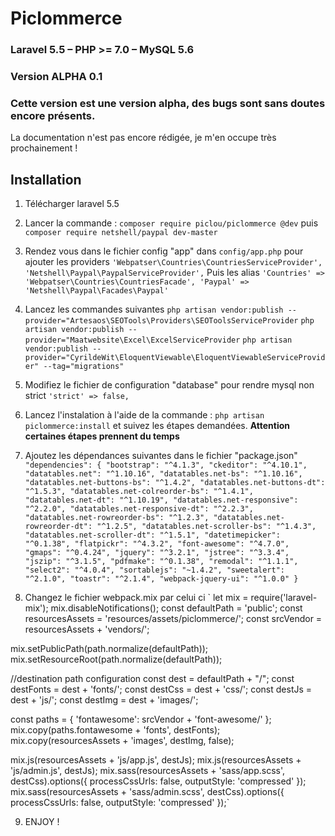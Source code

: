 Piclommerce
===============

### Laravel 5.5 – PHP &gt;= 7.0 – MySQL 5.6
### Version ALPHA 0.1  
### Cette version est une version alpha, des bugs sont sans doutes encore présents.

La documentation n'est pas encore rédigée, je m'en occupe très prochainement !

Installation
-----------

1.  Télécharger laravel 5.5 

2.  Lancer la commande :  `composer require piclou/piclommerce @dev`
puis `composer require netshell/paypal dev-master`

3. Rendez vous dans le fichier config "app" dans `config/app.php` pour ajouter les providers
 `'Webpatser\Countries\CountriesServiceProvider',
  'Netshell\Paypal\PaypalServiceProvider',`
  Puis les alias
`'Countries' => 'Webpatser\Countries\CountriesFacade',
 'Paypal' => 'Netshell\Paypal\Facades\Paypal'`  
 
 4. Lancez les commandes suivantes
 `php artisan vendor:publish --provider="Artesaos\SEOTools\Providers\SEOToolsServiceProvider`
 `php artisan vendor:publish --provider="Maatwebsite\Excel\ExcelServiceProvider`
 `php artisan vendor:publish --provider="CyrildeWit\EloquentViewable\EloquentViewableServiceProvider" --tag="migrations"` 
 
 5. Modifiez le fichier de configuration "database" pour rendre mysql non strict `'strict' => false,`
 
 6. Lancez l'instalation à l'aide de la commande : `php artisan piclommerce:install` et suivez les étapes demandées.
 **Attention certaines étapes prennent du temps** 
 
 7. Ajoutez les dépendances suivantes dans le fichier "package.json"
 `
 "dependencies": {
         "bootstrap": "^4.1.3",
         "ckeditor": "^4.10.1",
         "datatables.net": "^1.10.16",
         "datatables.net-bs": "^1.10.16",
         "datatables.net-buttons-bs": "^1.4.2",
         "datatables.net-buttons-dt": "^1.5.3",
         "datatables.net-colreorder-bs": "^1.4.1",
         "datatables.net-dt": "^1.10.19",
         "datatables.net-responsive": "^2.2.0",
         "datatables.net-responsive-dt": "^2.2.3",
         "datatables.net-rowreorder-bs": "^1.2.3",
         "datatables.net-rowreorder-dt": "^1.2.5",
         "datatables.net-scroller-bs": "^1.4.3",
         "datatables.net-scroller-dt": "^1.5.1",
         "datetimepicker": "^0.1.38",
         "flatpickr": "^4.3.2",
         "font-awesome": "^4.7.0",
         "gmaps": "^0.4.24",
         "jquery": "^3.2.1",
         "jstree": "^3.3.4",
         "jszip": "^3.1.5",
         "pdfmake": "^0.1.38",
         "remodal": "^1.1.1",
         "select2": "^4.0.4",
         "sortablejs": "~1.4.2",
         "sweetalert": "^2.1.0",
         "toastr": "^2.1.4",
         "webpack-jquery-ui": "^1.0.0"
     }
 `
 
 8. Changez le fichier webpack.mix par celui ci
 `
 let mix = require('laravel-mix');
 mix.disableNotifications();
 const defaultPath = 'public';
 const resourcesAssets = 'resources/assets/piclommerce/';
 const srcVendor = resourcesAssets + 'vendors/';
 
 mix.setPublicPath(path.normalize(defaultPath));
 mix.setResourceRoot(path.normalize(defaultPath));
 
 //destination path configuration
 const dest = defaultPath +  "/";
 const destFonts = dest + 'fonts/';
 const destCss = dest + 'css/';
 const destJs = dest + 'js/';
 const destImg = dest + 'images/';
 
 const paths = {
     'fontawesome': srcVendor + 'font-awesome/'
 };
 mix.copy(paths.fontawesome + 'fonts', destFonts);
 mix.copy(resourcesAssets + 'images', destImg, false);
 
 mix.js(resourcesAssets + 'js/app.js', destJs);
 mix.js(resourcesAssets + 'js/admin.js', destJs);
 mix.sass(resourcesAssets + 'sass/app.scss', destCss).options({
     processCssUrls: false,
     outputStyle: 'compressed'
 });
 mix.sass(resourcesAssets + 'sass/admin.scss', destCss).options({
     processCssUrls: false,
     outputStyle: 'compressed'
 });`
 
 9. ENJOY !
